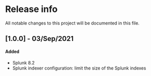 # Release info

All notable changes to this project will be documented in this file.

## [1.0.0] - 03/Sep/2021
#### Added
* Splunk 8.2
* Splunk indexer configuration: limit the size of the Splunk indexes
